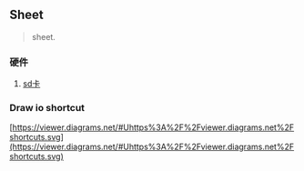 ## Sheet

> sheet.

### 硬件

1. [sd卡](https://www.sdcard.org/chs/developers/overview/application/index.html)


### Draw io shortcut
[https://viewer.diagrams.net/#Uhttps%3A%2F%2Fviewer.diagrams.net%2Fshortcuts.svg](https://viewer.diagrams.net/#Uhttps%3A%2F%2Fviewer.diagrams.net%2Fshortcuts.svg)